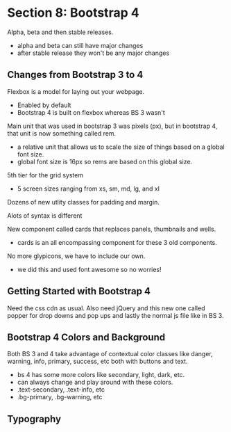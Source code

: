 # Section 8: Bootstrap 4

Alpha, beta and then stable releases.

- alpha and beta can still have major changes
- after stable release they won't be any major changes

## Changes from Bootstrap 3 to 4

Flexbox is a model for laying out your webpage.

- Enabled by default
- Bootstrap 4 is built on flexbox whereas BS 3 wasn't

Main unit that was used in bootstrap 3 was pixels (px), but in bootstrap 4, that unit is now something called rem.

- a relative unit that allows us to scale the size of things based on a global font size.
- global font size is 16px so rems are based on this global size.

5th tier for the grid system

- 5 screen sizes ranging from xs, sm, md, lg, and xl

Dozens of new utlity classes for padding and margin.

Alots of syntax is different

New component called cards that replaces panels, thumbnails and wells.

- cards is an all encompassing component for these 3 old components.

No more glypicons, we have to include our own.

- we did this and used font awesome so no worries!

## Getting Started with Bootstrap 4

Need the css cdn as usual. Also need jQuery and this new one called popper for drop downs and pop ups and lastly the normal js file like in BS 3.

## Bootstrap 4 Colors and Background

Both BS 3 and 4 take advantage of contextual color classes like danger, warning, info, primary, success, etc both with buttons and text.

- bs 4 has some more colors like secondary, light, dark, etc.
- can always change and play around with these colors.
- .text-secondary, .text-info, etc
- .bg-primary, .bg-warning, etc

## Typography
